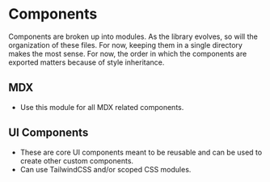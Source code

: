 # Components

Components are broken up into modules. As the library evolves, so will the organization of these files. For now, keeping them in a single directory makes the most sense. For now, the order in which the components are exported matters because of style inheritance.

## MDX

- Use this module for all MDX related components.

## UI Components

- These are core UI components meant to be reusable and can be used to create other custom components.
- Can use TailwindCSS and/or scoped CSS modules.
